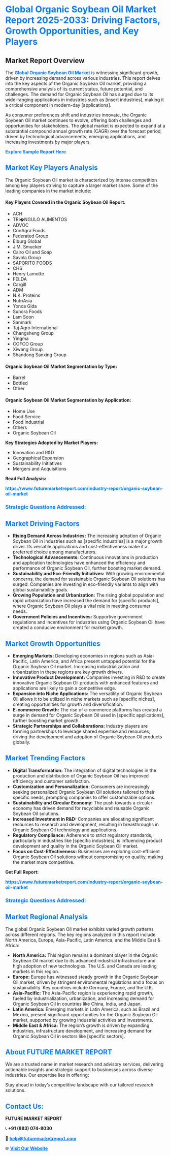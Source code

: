 <h1 style="color: #007BFF;">Global Organic Soybean Oil Market Report 2025-2033: Driving Factors, Growth Opportunities, and Key Players</h1>

<section id="overview">
<h2>Market Report Overview</h2>
<p>The <a href="https://www.futuremarketreport.com/industry-report/organic-soybean-oil-market" style="color: #007BFF; text-decoration: none;"><strong>Global Organic Soybean Oil Market</strong></a> is witnessing significant growth, driven by increasing demand across various industries. This report delves into the key aspects of the Organic Soybean Oil market, providing a comprehensive analysis of its current status, future potential, and challenges. The demand for Organic Soybean Oil has surged due to its wide-ranging applications in industries such as [insert industries], making it a critical component in modern-day [applications].</p>
<p>As consumer preferences shift and industries innovate, the Organic Soybean Oil market continues to evolve, offering both challenges and opportunities for stakeholders. The global market is expected to expand at a substantial compound annual growth rate (CAGR) over the forecast period, driven by technological advancements, emerging applications, and increasing investments by major players.</p>
</section>

<section id="overview">
<p><a href="https://www.futuremarketreport.com/request-sample/reportId=120599" style="color: #007BFF; text-decoration: none;"><strong>Explore Sample Report Here</strong></a></p>
</section>

<section id="key-players">
<h2 style="color: #007BFF;">Market Key Players Analysis</h2>
<p>The Organic Soybean Oil market is characterized by intense competition among key players striving to capture a larger market share. Some of the leading companies in the market include:</p>
<h4>Key Players Covered in the Organic Soybean Oil Report:</h4>
<ul><li>ACH</li><li>TRI�NGULO ALIMENTOS</li><li>ADVOC</li><li>ConAgra Foods</li><li>Federated Group</li><li>Elburg Global</li><li>J.M. Smucker</li><li>Cairo Oil and Soap</li><li>Savola Group</li><li>SAPORITO FOODS</li><li>CHS</li><li>Henry Lamotte</li><li>FELDA</li><li>Cargill</li><li>ADM</li><li>N.K. Proteins</li><li>NutriAsia</li><li>Yonca Gida</li><li>Sunora Foods</li><li>Lam Soon</li><li>Sanmark</li><li>Taj Agro International</li><li>Changsheng Group</li><li>Yingma</li><li>COFCO Group</li><li>Xiwang Group</li><li>Shandong Sanxing Group</li></ul>
<h4>Organic Soybean Oil Market Segmentation by Type:</h4>
<ul><li>Barrel</li><li>Bottled</li><li>Other</li></ul>

<h4>Organic Soybean Oil Market Segmentation by Application:</h4>
<ul><li>Home Use</li><li>Food Service</li><li>Food Industrial</li><li>Others</li><li>Organic Soybean Oil</li></ul>
<p><strong>Key Strategies Adopted by Market Players:</strong></p>
<ul>
<li>Innovation and R&D</li>
<li>Geographical Expansion</li>
<li>Sustainability Initiatives</li>
<li>Mergers and Acquisitions</li>
</ul>
</section>

<section>
<p><strong>Read Full Analysis: </strong></p><a href="https://www.futuremarketreport.com/industry-report/organic-soybean-oil-market" style="color: #007BFF; text-decoration: none;"><strong>https://www.futuremarketreport.com/industry-report/organic-soybean-oil-market</strong></a>
<h3 style="color: #007BFF;">Strategic Questions Addressed:</h3>
</section>

<section id="driving-factors">
<h2 style="color: #007BFF;">Market Driving Factors</h2>
<ul>
<li><strong>Rising Demand Across Industries:</strong> The increasing adoption of Organic Soybean Oil in industries such as [specific industries] is a major growth driver. Its versatile applications and cost-effectiveness make it a preferred choice among manufacturers.</li>
<li><strong>Technological Advancements:</strong> Continuous innovations in production and application technologies have enhanced the efficiency and performance of Organic Soybean Oil, further boosting market demand.</li>
<li><strong>Sustainability and Eco-Friendly Initiatives:</strong> With growing environmental concerns, the demand for sustainable Organic Soybean Oil solutions has surged. Companies are investing in eco-friendly variants to align with global sustainability goals.</li>
<li><strong>Growing Population and Urbanization:</strong> The rising global population and rapid urbanization have increased the demand for [specific products], where Organic Soybean Oil plays a vital role in meeting consumer needs.</li>
<li><strong>Government Policies and Incentives:</strong> Supportive government regulations and incentives for industries using Organic Soybean Oil have created a conducive environment for market growth.</li>
</ul>
</section>

<section id="growth-opportunities">
<h2 style="color: #007BFF;">Market Growth Opportunities</h2>
<ul>
<li><strong>Emerging Markets:</strong> Developing economies in regions such as Asia-Pacific, Latin America, and Africa present untapped potential for the Organic Soybean Oil market. Increasing industrialization and urbanization in these regions are key growth drivers.</li>
<li><strong>Innovative Product Development:</strong> Companies investing in R&D to create innovative Organic Soybean Oil products with enhanced features and applications are likely to gain a competitive edge.</li>
<li><strong>Expansion into Niche Applications:</strong> The versatility of Organic Soybean Oil allows it to be utilized in niche markets such as [specific niches], creating opportunities for growth and diversification.</li>
<li><strong>E-commerce Growth:</strong> The rise of e-commerce platforms has created a surge in demand for Organic Soybean Oil used in [specific applications], further boosting market growth.</li>
<li><strong>Strategic Partnerships and Collaborations:</strong> Industry players are forming partnerships to leverage shared expertise and resources, driving the development and adoption of Organic Soybean Oil products globally.</li>
</ul>
</section>

<section id="trending-factors">
<h2 style="color: #007BFF;">Market Trending Factors</h2>
<ul>
<li><strong>Digital Transformation:</strong> The integration of digital technologies in the production and distribution of Organic Soybean Oil has improved efficiency and customer satisfaction.</li>
<li><strong>Customization and Personalization:</strong> Consumers are increasingly seeking personalized Organic Soybean Oil solutions tailored to their specific needs, prompting companies to offer customizable options.</li>
<li><strong>Sustainability and Circular Economy:</strong> The push towards a circular economy has driven demand for recyclable and reusable Organic Soybean Oil solutions.</li>
<li><strong>Increased Investment in R&D:</strong> Companies are allocating significant resources to research and development, resulting in breakthroughs in Organic Soybean Oil technology and applications.</li>
<li><strong>Regulatory Compliance:</strong> Adherence to strict regulatory standards, particularly in industries like [specific industries], is influencing product development and quality in the Organic Soybean Oil market.</li>
<li><strong>Focus on Cost-Effectiveness:</strong> Businesses are exploring cost-efficient Organic Soybean Oil solutions without compromising on quality, making the market more competitive.</li>
</ul>
</section>

<section>
<p><strong>Get Full Report: </strong></p><a href="https://www.futuremarketreport.com/industry-report/organic-soybean-oil-market" style="color: #007BFF; text-decoration: none;"><strong>https://www.futuremarketreport.com/industry-report/organic-soybean-oil-market</strong></a>
<h3 style="color: #007BFF;">Strategic Questions Addressed:</h3>
</section>


<section id="regional-analysis">
<h2 style="color: #007BFF;">Market Regional Analysis</h2>
<p>The global Organic Soybean Oil market exhibits varied growth patterns across different regions. The key regions analyzed in this report include North America, Europe, Asia-Pacific, Latin America, and the Middle East & Africa:</p>
<ul>
<li><strong>North America:</strong> This region remains a dominant player in the Organic Soybean Oil market due to its advanced industrial infrastructure and high adoption of new technologies. The U.S. and Canada are leading markets in this region.</li>
<li><strong>Europe:</strong> Europe has witnessed steady growth in the Organic Soybean Oil market, driven by stringent environmental regulations and a focus on sustainability. Key countries include Germany, France, and the U.K.</li>
<li><strong>Asia-Pacific:</strong> The Asia-Pacific region is experiencing rapid growth, fueled by industrialization, urbanization, and increasing demand for Organic Soybean Oil in countries like China, India, and Japan.</li>
<li><strong>Latin America:</strong> Emerging markets in Latin America, such as Brazil and Mexico, present significant opportunities for the Organic Soybean Oil market, supported by growing industrial activities and investments.</li>
<li><strong>Middle East & Africa:</strong> The region’s growth is driven by expanding industries, infrastructure development, and increasing demand for Organic Soybean Oil in sectors like [specific sectors].</li>
</ul>
</section>

<footer>
<h2 style="color: #007BFF;">About FUTURE MARKET REPORT</h2>
<p>We are a trusted name in market research and advisory services, delivering actionable insights and strategic support to businesses across diverse industries. Our expertise lies in offering:</p>

<p>Stay ahead in today’s competitive landscape with our tailored research solutions.</p>

<h2 style="color: #007BFF;">Contact Us:</h2>
<p><strong>FUTURE MARKET REPORT</strong></p>
<p>📞 <strong>+91 (883) 074-8030</strong></p>
<p>📧 <strong><a href="mailto:help@futuremarketreport.com" style="color: #007BFF;">help@futuremarketreport.com</a></strong></p>
<p>🌐 <strong><a href="https://www.futuremarketreport.com/" style="color: #007BFF;">Visit Our Website</a></strong></p>
</footer>